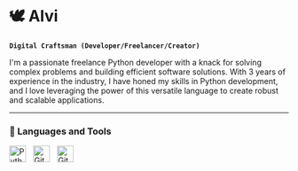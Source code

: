 # 🕊️ Alvi

**`Digital Craftsman (Developer/Freelancer/Creator)`**

I'm a passionate freelance Python developer with a knack for solving complex problems and building efficient software solutions. With 3 years of experience in the industry, I have honed my skills in Python development, and I love leveraging the power of this versatile language to create robust and scalable applications.

---

### 🧰 Languages and Tools
<img align="left" alt="Python" width="30px" style="padding-right:10px;" src="https://cdn.jsdelivr.net/gh/devicons/devicon/icons/python/python-plain.svg" />
<img align="left" alt="GitHub" width="30px" style="padding-right:10px;" src="https://cdn.jsdelivr.net/gh/devicons/devicon/icons/github/github-original.svg" />
<img align="left" alt="Git" width="30px" style="padding-right:10px;" src="https://cdn.jsdelivr.net/gh/devicons/devicon/icons/git/git-original.svg" />
